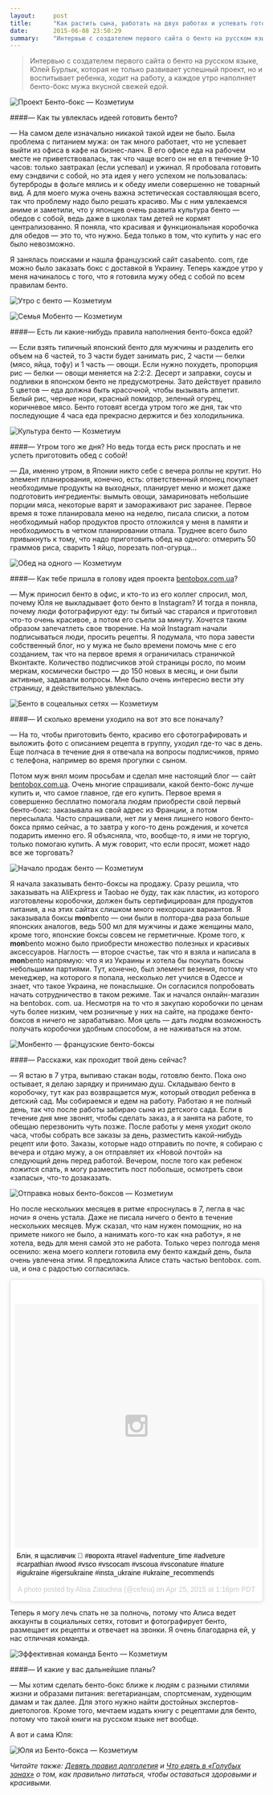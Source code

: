 ```yaml
---
layout:     post
title:      "Как растить сына, работать на двух работах и успевать готовить мужу бенто по утрам"
date:       2015-06-08 23:50:29
summary:    "Интервью с создателем первого сайта о бенто на русском языке, Юлей Бурлык, которая не только развивает успешный проект, но и воспитывает ребенка, ходит на работу, а каждое утро наполняет бенто-бокс мужа вкусной свежей едой."
---
```


> Интервью с создателем первого сайта о бенто на русском языке, Юлей Бурлык, которая не только развивает успешный проект, но и воспитывает ребенка, ходит на работу, а каждое утро наполняет бенто-бокс мужа вкусной свежей едой.

![Проект Бенто-бокс — Козметиум](https://dl.dropboxusercontent.com/u/4402725/kozmetium/2015-06-08/DSCF1726.jpg)

####— Как ты увлеклась идеей готовить бенто?

— На самом деле изначально никакой такой идеи не было. Была проблема с питанием мужа: он так много работает, что не успевает выйти из офиса в кафе на бизнес-ланч. В его офисе еда на рабочем месте не приветствовалась, так что чаще всего он не ел в течение 9-10 часов: только завтракал (если успевал) и ужинал. Я пробовала готовить ему сэндвичи с собой, но эта идея у него успехом не пользовалась: бутерброды в фольге мялись и к обеду имели совершенно не товарный вид. А для моего мужа очень важна эстетическая составляющая всего, так что проблему надо было решать красиво.
Мы с ним увлекаемся аниме и заметили, что у японцев очень развита культура бенто — обедов с собой, ведь даже в школах там детей не кормят централизованно. Я поняла, что красивая и функциональная коробочка для обедов — это то, что нужно. Беда только в том, что купить у нас его было невозможно.

Я занялась поисками и нашла французский сайт casabento. com, где можно было заказать бокс с доставкой в Украину. Теперь каждое утро у меня начиналось с того, что я готовила мужу обед с собой по всем правилам бенто.

![Утро с бенто — Козметиум](https://dl.dropboxusercontent.com/u/4402725/kozmetium/2015-06-08/bento-651.jpg)

![Семья Мобенто — Козметиум](https://dl.dropboxusercontent.com/u/4402725/kozmetium/2015-06-08/semya-monbento.jpg)

####— Есть ли какие-нибудь правила наполнения бенто-бокса едой?

— Если взять типичный японский бенто для мужчины и разделить его объем на 6 частей, то 3 части будет занимать рис, 2 части — белки (мясо, яйца, тофу) и 1 часть — овощи. Если нужно похудеть, пропорция рис — белки — овощи меняется на 2:2:2. Десерт и заправки, соусы и подливки в японском бенто не предусмотрены. Зато действует правило 5 цветов — еда должна быть красочной, чтобы вызывать аппетит. Белый рис, черные нори, красный помидор, зеленый огурец, коричневое мясо. Бенто готовят всегда утром того же дня, так что последующие 4 часа еда прекрасно держится и без холодильника.

![Культура бенто — Козметиум](https://dl.dropboxusercontent.com/u/4402725/kozmetium/2015-06-08/DSCF3516.jpg)

####— Утром того же дня? Но ведь тогда есть риск проспать и не успеть приготовить обед с собой!

— Да, именно утром, в Японии никто себе с вечера роллы не крутит. Но элемент планирования, конечно, есть: ответственный японец покупает необходимые продукты на выходных, планирует меню и может даже подготовить ингредиенты: вымыть овощи, замариновать небольшие порции мяса, некоторые варят и замораживают рис заранее. Первое время я тоже планировала меню на неделю, писала списки, а потом необходимый набор продуктов просто отложился у меня в памяти и необходимость в четком планировании отпала. Труднее всего было привыкнуть к тому, что надо приготовить обед на одного: отмерить 50 граммов риса, сварить 1 яйцо, порезать пол-огурца...

![Обед на одного — Козметиум](https://dl.dropboxusercontent.com/u/4402725/kozmetium/2015-06-08/DSC_0162.jpg)

####— Как тебе пришла в голову идея проекта [bentobox.com.ua](http://bentobox.com.ua)?

— Муж приносил бенто в офис, и кто-то из его коллег спросил, мол, почему Юля не выкладывает фото бенто в Instagram? И тогда я поняла, почему люди фотографируют еду: ты битый час старался и приготовил что-то очень красивое, а потом его съели за минуту. Хочется таким образом запечатлеть свое творение. На мой Instagram начали подписываться люди, просить рецепты. Я подумала, что пора завести собственный блог, но у мужа не было времени помочь мне с его созданием, так что на первое время я ограничилась страничкой Вконтакте. Количество подписчиков этой страницы росло, по моим меркам, космически быстро &shy;— до 150 новых в месяц, и они были активные, задавали вопросы. Мне было очень интересно вести эту страницу, я действительно увлеклась.

![Бенто в соцеальных сетях — Козметиум](https://dl.dropboxusercontent.com/u/4402725/kozmetium/2015-06-08/DSC_0439site.jpg)

####— И сколько времени уходило на вот это все поначалу?

— На то, чтобы приготовить бенто, красиво его сфотографировать и выложить фото с описанием рецепта в группу, уходил где-то час в день. Еще полчаса в течение дня я отвечала на вопросы подписчиков, прямо с телефона, например во время прогулки с сыном.

Потом муж внял моим просьбам и сделал мне настоящий блог — сайт [bentobox.com.ua](http://bentobox.com.ua). Очень многие спрашивали, какой бенто-бокс лучше купить и, что самое главное, где его купить. Первое время я совершенно бесплатно помогала людям приобрести свой первый бенто-бокс: заказывала на свой адрес из Франции, а потом пересылала. Часто спрашивали, нет ли у меня лишнего нового бенто-бокса прямо сейчас, а то завтра у кого-то день рождения, и хочется подарить именно его. Я объясняла, что, вообще-то, я ими не торгую, только помогаю купить. А муж говорит, что если просят, может надо все же торговать?

![Начало продаж бенто — Козметиум](https://dl.dropboxusercontent.com/u/4402725/kozmetium/2015-06-08/DSC_0599insta.jpg)

Я начала заказывать бенто-боксы на продажу. Сразу решила, что заказывать на AliExpress и Taobao не буду, так как пластик, из которого изготовлены коробочки, должен быть сертифицирован для продуктов питания, а на этих сайтах слишком много нехороших вариантов. Я заказывала боксы **mon**bento — они были в полтора-два раза больше японских аналогов, ведь 500 мл для мужчины и даже женщины мало, кроме того, японские боксы совсем не герметичные. Кроме того, к **mon**bento можно было приобрести множество полезных и красивых аксессуаров.
Наглость — второе счастье, так что я взяла и написала в **mon**bento напрямую: что я из Украины и хотела бы покупать боксы небольшими партиями. Тут, конечно, был элемент везения, потому что менеджер, на которого я попала, несколько лет учился в Одессе и знает, что такое Украина, не понаслышке. Он согласился попробовать начать сотрудничество в таком режиме. Так и начался онлайн-магазин на bentobox. com. ua. Несмотря на то что я закупаю коробочки по ценам чуть более низким, чем розничные у них на сайте, на продаже бенто-боксов я ничего не зарабатываю. Моя цель — дать людям возможность получать коробочки удобным способом, а не наживаться на этом.

![Монбенто — французские бенто-боксы](https://dl.dropboxusercontent.com/u/4402725/kozmetium/2015-06-08/DSC_0439site.jpg)

####— Расскажи, как проходит твой день сейчас?

— Я встаю в 7 утра, выпиваю стакан воды, готовлю бенто. Пока оно остывает, я делаю зарядку и принимаю душ. Складываю бенто в коробочку, тут как раз возвращается муж, который отводил ребенка в детский сад. Мы собираемся и едем на работу. Работаю я не полный день, так что после работы забираю сына из детского сада. Если в течение дня мне звонят, чтобы сделать заказ, а я занята на работе, то обещаю перезвонить чуть позже. После работы у меня уходит около часа, чтобы собрать все заказы за день, разместить какой-нибудь рецепт или фото. Заказы, которые надо отправить по почте, я собираю с вечера и отдаю мужу, а он отправляет их «Новой почтой» на следующий день перед работой. Вечером, после того как ребенок ложится спать, я могу разместить пост побольше, осмотреть свои «запасы», что-то дозаказать.

![Отправка новых бенто-боксов — Козметиум](https://dl.dropboxusercontent.com/u/4402725/kozmetium/2015-06-08/DSCF4868site.jpg)

Но после нескольких месяцев в ритме «проснулась в 7, легла в час ночи» я очень устала. Даже не писала ничего о бенто в течение нескольких месяцев. Муж сказал, что нам нужен помощник, но на примете никого не было, а нанимать кого-то как «на работу», я не хотела, ведь для меня самой это не работа. Только через полгода меня осенило: жена моего коллеги готовила ему бенто каждый день, была очень увлечена этим. Я предложила Алисе стать частью bentobox. com. ua, и она с радостью согласилась.

<blockquote class="instagram-media" data-instgrm-captioned data-instgrm-version="4" style=" background:#FFF; border:0; border-radius:3px; box-shadow:0 0 1px 0 rgba(0,0,0,0.5),0 1px 10px 0 rgba(0,0,0,0.15); margin: 1px; max-width:658px; padding:0; width:99.375%; width:-webkit-calc(100% - 2px); width:calc(100% - 2px);"><div style="padding:8px;"> <div style=" background:#F8F8F8; line-height:0; margin-top:40px; padding:50% 0; text-align:center; width:100%;"> <div style=" background:url(data:image/png;base64,iVBORw0KGgoAAAANSUhEUgAAACwAAAAsCAMAAAApWqozAAAAGFBMVEUiIiI9PT0eHh4gIB4hIBkcHBwcHBwcHBydr+JQAAAACHRSTlMABA4YHyQsM5jtaMwAAADfSURBVDjL7ZVBEgMhCAQBAf//42xcNbpAqakcM0ftUmFAAIBE81IqBJdS3lS6zs3bIpB9WED3YYXFPmHRfT8sgyrCP1x8uEUxLMzNWElFOYCV6mHWWwMzdPEKHlhLw7NWJqkHc4uIZphavDzA2JPzUDsBZziNae2S6owH8xPmX8G7zzgKEOPUoYHvGz1TBCxMkd3kwNVbU0gKHkx+iZILf77IofhrY1nYFnB/lQPb79drWOyJVa/DAvg9B/rLB4cC+Nqgdz/TvBbBnr6GBReqn/nRmDgaQEej7WhonozjF+Y2I/fZou/qAAAAAElFTkSuQmCC); display:block; height:44px; margin:0 auto -44px; position:relative; top:-22px; width:44px;"></div></div> <p style=" margin:8px 0 0 0; padding:0 4px;"> <a href="https://instagram.com/p/16Tabsstbt/" style=" color:#000; font-family:Arial,sans-serif; font-size:14px; font-style:normal; font-weight:normal; line-height:17px; text-decoration:none; word-wrap:break-word;" target="_top">Блін, я щасливчик 🐙 #ворохта #travel #adventure_time #adveture #carpathian #wood #vsco #vscocam #vscoua #vsconature #nature #igukraine #igersukraine #insta_ukraine #ukraine_recommends</a></p> <p style=" color:#c9c8cd; font-family:Arial,sans-serif; font-size:14px; line-height:17px; margin-bottom:0; margin-top:8px; overflow:hidden; padding:8px 0 7px; text-align:center; text-overflow:ellipsis; white-space:nowrap;">A photo posted by Alisa Zatuchna (@cefeia) on <time style=" font-family:Arial,sans-serif; font-size:14px; line-height:17px;" datetime="2015-04-25T20:16:30+00:00">Apr 25, 2015 at 1:16pm PDT</time></p></div></blockquote>
<script async defer src="//platform.instagram.com/en_US/embeds.js"></script>

Теперь я могу лечь спать не за полночь, потому что Алиса ведет аккаунты в социальных сетях, готовит и фотографирует бенто, размещает их рецепты и отвечает на звонки. Я очень благодарна ей, у нас отличная команда.


![Эффективная команда Бенто — Козметиум](https://dl.dropboxusercontent.com/u/4402725/kozmetium/2015-06-08/DSC_0030site.jpg)

####— И какие у вас дальнейшие планы?

— Мы хотим сделать бенто-бокс ближе к людям с разными стилями жизни и образами питания: вегетарианцам, спортсменам, худеющим дамам и так далее. Для этого нужно найти достойных экспертов-диетологов. Кроме того, мечтаем издать книгу с рецептами для бенто, потому что такой книги на русском языке нет вообще.

А вот и сама Юля:

![Юля из Бенто-бокса — Козметиум](https://dl.dropboxusercontent.com/u/4402725/kozmetium/2015-06-08/sr9OxxBEtu_a1H3fPHadgZOsoEssO9TCep1tz-Uln8E.jpeg)

_Читайте также: [Девять правил долголетия](/2015/04/08/pravila-dolgoletiya-chto-delat-chtoby-jit-dolshe/) и [Что едять в «Голубых зонах»](/2015/04/16/pravila-dolgoletiya-chto-est-chtoby-jit-dolshe/) о том, как правильно питаться, чтобы оставаться здоровыми и красивыми._